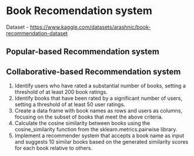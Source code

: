 # Book Recomendation system

Dataset - https://www.kaggle.com/datasets/arashnic/book-recommendation-dataset

## Popular-based Recommendation system

## Collaborative-based Recommendation system

1. Identify users who have rated a substantial number of books, setting a threshold of at least 200 book ratings.
2. Identify books that have been rated by a significant number of users, setting a threshold of at least 50 user ratings.
3. Create a data frame with book names as rows and users as columns, focusing on the subset of books that meet the above criteria.
4. Calculate the cosine similarity between books using the cosine_similarity function from the sklearn.metrics.pairwise library.
5. Implement a recommender system that accepts a book name as input and suggests 10 similar books based on the generated similarity scores for each book relative to others.


